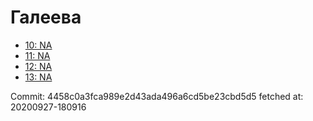 # Галеева
- [10: NA](10.md)
- [11: NA](11.md)
- [12: NA](12.md)
- [13: NA](13.md)

Commit: 4458c0a3fca989e2d43ada496a6cd5be23cbd5d5
 fetched at: 20200927-180916
